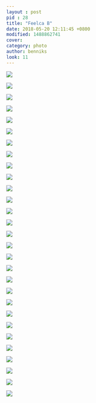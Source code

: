 ```yaml
---
layout : post
pid : 28
title: "Feelca B"
date: 2018-05-20 12:11:45 +0800
modified: 1488862741
cover: 
category: photo
author: benniks
look: 11
---
```

![](https://ws4.sinaimg.cn/mw1024/006tKfTcgy1fri7lhxeubj31a00yi10y.jpg)

![](https://ws3.sinaimg.cn/mw1024/006tKfTcgy1fri7lhocxmj31a00yi49r.jpg)

![](https://ws3.sinaimg.cn/mw1024/006tKfTcgy1fri7lhbkuyj31a00yigwt.jpg)

![](https://ws2.sinaimg.cn/mw1024/006tKfTcgy1fri7lgzxsuj31a00yiqjx.jpg)

![](https://ws4.sinaimg.cn/mw1024/006tKfTcgy1fri7lgpsy2j31a00yiqcs.jpg)

![](https://ws3.sinaimg.cn/mw1024/006tKfTcgy1fri7lgj1s9j31a00yi40n.jpg)

![](https://ws3.sinaimg.cn/mw1024/006tKfTcgy1fri7lg7traj31a00yix0r.jpg)

![](https://ws3.sinaimg.cn/mw1024/006tKfTcgy1fri7lfy6v6j31a00yiah8.jpg)

![](https://ws4.sinaimg.cn/mw1024/006tKfTcgy1fri7lfqlwtj31a00yik1y.jpg)

![](https://ws2.sinaimg.cn/mw1024/006tKfTcgy1fri7lfdqbgj31a00yiaej.jpg)

![](https://ws1.sinaimg.cn/mw1024/006tKfTcgy1fri7lf4hd0j31a00yiwil.jpg)

![](https://ws1.sinaimg.cn/mw1024/006tKfTcgy1fri7lesam7j31a00yiwgs.jpg)

![](https://ws3.sinaimg.cn/mw1024/006tKfTcgy1fri7lem7tqj31a00yiae8.jpg)

![](https://ws2.sinaimg.cn/mw1024/006tKfTcgy1fri7lecyx9j31a00yik6g.jpg)

![](https://ws2.sinaimg.cn/mw1024/006tKfTcgy1fri7le2t6vj31a00yin7y.jpg)

![](https://ws1.sinaimg.cn/mw1024/006tKfTcgy1fri7lds635j31a00yigur.jpg)

![](https://ws4.sinaimg.cn/mw1024/006tKfTcgy1fri7ldgreoj31a00yik7c.jpg)

![](https://ws3.sinaimg.cn/mw1024/006tKfTcgy1fri7ld4m9qj31a00yidr3.jpg)

![](https://ws3.sinaimg.cn/mw1024/006tKfTcgy1fri7lctdqej31a00yiwox.jpg)

![](https://ws4.sinaimg.cn/mw1024/006tKfTcgy1fri7lciqd8j31a00yi7hm.jpg)

![](https://ws2.sinaimg.cn/mw1024/006tKfTcgy1fri7lc8lf4j31a00yigup.jpg)

![](https://ws2.sinaimg.cn/mw1024/006tKfTcgy1fri7lc1jxsj31a00yiwl7.jpg)

![](https://ws4.sinaimg.cn/mw1024/006tKfTcgy1fri7lbpczpj31a00yi7ht.jpg)

![](https://ws1.sinaimg.cn/mw1024/006tKfTcgy1fri7lbbnx6j31a00yik9i.jpg)

![](https://ws3.sinaimg.cn/mw1024/006tKfTcgy1fri7lb0zg3j31a00yi0v8.jpg)

![](https://ws2.sinaimg.cn/mw1024/006tKfTcgy1fri7lar5jaj31a00yijtg.jpg)

![](https://ws4.sinaimg.cn/mw1024/006tKfTcgy1fri7lairi9j31a00yijtu.jpg)

![](https://ws3.sinaimg.cn/mw1024/006tKfTcgy1fri7poaputj31a00yik3w.jpg)

![](https://ws4.sinaimg.cn/mw1024/006tKfTcgy1fri7pjjvlcj31a00yigua.jpg)
